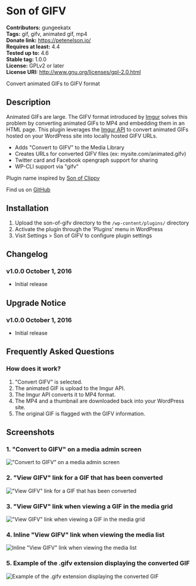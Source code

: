 # Son of GIFV #
**Contributors:** gungeekatx  
**Tags:** gif, gifv, animated gif, mp4  
**Donate link:** https://petenelson.io/  
**Requires at least:** 4.4  
**Tested up to:** 4.6  
**Stable tag:** 1.0.0  
**License:** GPLv2 or later  
**License URI:** http://www.gnu.org/licenses/gpl-2.0.html  

Convert animated GIFs to GIFV format

## Description ##

Animated GIFs are large.  The GIFV format introduced by [Imgur](https://blog.imgur.com/2014/10/09/introducing-gifv/)
solves this problem by converting animated GIFs to MP4 and embedding them in an HTML page.  This plugin
leverages the [Imgur API](https://api.imgur.com/) to convert animated GIFs hosted on your WordPress site
into locally hosted GIFV URLs.

* Adds "Convert to GIFV" to the Media Library
* Creates URLs for converted GIFV files (ex: mysite.com/animated.gifv)
* Twitter card and Facebook opengraph support for sharing
* WP-CLI support via "gifv" 

Plugin name inspired by [Son of Clippy](https://wordpress.org/plugins/son-of-clippy/)

Find us on [GitHub](https://github.com/petenelson/son-of-gifv)


## Installation ##

1. Upload the son-of-gifv directory to the `/wp-content/plugins/` directory
2. Activate the plugin through the 'Plugins' menu in WordPress
3. Visit Settings > Son of GIFV to configure plugin settings

## Changelog ##

### v1.0.0 October 1, 2016 ###
* Initial release


## Upgrade Notice ##

### v1.0.0 October 1, 2016 ###
* Initial release


## Frequently Asked Questions ##

### How does it work? ###

1. "Convert GIFV" is selected.
2. The animated GIF is upload to the Imgur API.
3. The Imgur API converts it to MP4 format.
4. The MP4 and a thumbnail are downloaded back into your WordPress site.
5. The original GIF is flagged with the GIFV information.


## Screenshots ##

### 1. "Convert to GIFV" on a media admin screen ###
!["Convert to GIFV" on a media admin screen](https://raw.githubusercontent.com/petenelson/son-of-gifv/master/assets/screenshot-1.png)

### 2. "View GIFV" link for a GIF that has been converted ###
!["View GIFV" link for a GIF that has been converted](https://raw.githubusercontent.com/petenelson/son-of-gifv/master/assets/screenshot-2.png)

### 3. "View GIFV" link when viewing a GIF in the media grid ###
!["View GIFV" link when viewing a GIF in the media grid](https://raw.githubusercontent.com/petenelson/son-of-gifv/master/assets/screenshot-3.png)

### 4. Inline "View GIFV" link when viewing the media list ###
![Inline "View GIFV" link when viewing the media list](https://raw.githubusercontent.com/petenelson/son-of-gifv/master/assets/screenshot-4.png)

### 5. Example of the .gifv extension displaying the converted GIF ###
![Example of the .gifv extension displaying the converted GIF](https://raw.githubusercontent.com/petenelson/son-of-gifv/master/assets/screenshot-5.png)


